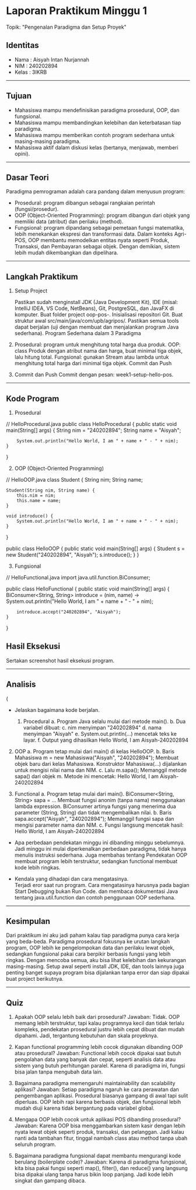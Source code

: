 # Laporan Praktikum Minggu 1 
Topik: "Pengenalan Paradigma dan Setup Proyek"

## Identitas
- Nama  : Aisyah Intan Nurjannah
- NIM   : 240202894
- Kelas : 3IKRB

---

## Tujuan
- Mahasiswa mampu mendefinisikan paradigma prosedural, OOP, dan fungsional.
- Mahasiswa mampu membandingkan kelebihan dan keterbatasan tiap paradigma.
- Mahasiswa mampu memberikan contoh program sederhana untuk masing-masing paradigma.
- Mahasiswa aktif dalam diskusi kelas (bertanya, menjawab, memberi opini).


---

## Dasar Teori
Paradigma pemrograman adalah cara pandang dalam menyusun program:

- Prosedural: program dibangun sebagai rangkaian perintah (fungsi/prosedur).
- OOP (Object-Oriented Programming): program dibangun dari objek yang memiliki data (atribut) dan perilaku (method).
- Fungsional: program dipandang sebagai pemetaan fungsi matematika, lebih menekankan ekspresi dan transformasi data.
Dalam konteks Agri-POS, OOP membantu memodelkan entitas nyata seperti Produk, Transaksi, dan Pembayaran sebagai objek. Dengan demikian, sistem lebih mudah dikembangkan dan dipelihara.



---

## Langkah Praktikum
1. Setup Project

   Pastikan sudah menginstall JDK (Java Development Kit), IDE (misal: IntelliJ IDEA, VS Code, NetBeans), Git, PostgreSQL, dan JavaFX di      komputer. Buat folder project oop-pos-. Inisialisasi repositori Git. Buat struktur awal src/main/java/com/upb/agripos/. Pastikan semua    tools dapat berjalan (uji dengan membuat dan menjalankan program Java sederhana). Program Sederhana dalam 3 Paradigma

2. Prosedural: program untuk menghitung total harga dua produk. OOP: class Produk dengan atribut nama dan harga, buat minimal tiga objek,    lalu hitung total. Fungsional: gunakan Stream atau lambda untuk menghitung total harga dari minimal tiga objek. Commit dan Push

3. Commit dan Push Commit dengan pesan: week1-setup-hello-pos.
---

## Kode Program
1. Prosedural

// HelloProcedural.java
public class HelloProcedural {
    public static void main(String[] args) {
        String nim = "240202894";
        String name = "Aisyah";

        System.out.println("Hello World, I am " + name + " - " + nim);
    }
}



2. OOP (Object-Oriented Programming)

// HelloOOP.java
class Student {
    String nim;
    String name;

    Student(String nim, String name) {
        this.nim = nim;
        this.name = name;
    }

    void introduce() {
        System.out.println("Hello World, I am " + name + " - " + nim);
    }
}

public class HelloOOP {
    public static void main(String[] args) {
        Student s = new Student("240202894", "Aisyah");
        s.introduce();
    }
}


3. Fungsional

// HelloFunctional.java
import java.util.function.BiConsumer;

public class HelloFunctional {
    public static void main(String[] args) {
        BiConsumer<String, String> introduce =
            (nim, name) -> System.out.println("Hello World, I am " + name + " - " + nim);

        introduce.accept("240202894", "Aisyah");
    }
}


## Hasil Eksekusi
Sertakan screenshot hasil eksekusi program.  


---

## Analisis
(
- Jelaskan bagaimana kode berjalan.

   1. Procedural a. Program Java selalu mulai dari metode main(). b. Dua variabel dibuat: c. nim menyimpan "240202894" d. nama menyimpan        "Aisyah" e. System.out.println(...) mencetak teks ke layar. f. Output yang dihasilkan Hello World, I am Aisyah-240202894

2.  OOP a. Program tetap mulai dari main() di kelas HelloOOP. b. Baris Mahasiswa m = new Mahasiswa("Aisyah", "240202894"); Membuat objek      baru dari kelas Mahasiswa. Konstruktor Mahasiswa(...) dijalankan untuk mengisi nilai nama dan NIM. c. Lalu m.sapa(); Memanggil metode     sapa() dari objek m. Metode ini mencetak: Hello World, I am Aisyah-240202894

3. Functional a. Program tetap mulai dari main(). BiConsumer<String, String> sapa = ... Membuat fungsi anonim (tanpa nama) menggunakan       lambda expression. BiConsumer artinya fungsi yang menerima dua parameter (String, String) dan tidak mengembalikan nilai. b. Baris         sapa.accept("Aisyah", "240202894"); Memanggil fungsi sapa dan mengisi parameter nama dan NIM. c. Fungsi langsung mencetak hasil: Hello    World, I am Aisyah-240202894
  
- Apa perbedaan pendekatan minggu ini dibanding minggu sebelumnya.
  Jadi minggu ini mulai diperkenalkan perbedaan paradigma, tidak hanya menulis instruksi sederhana.
  Juga membahas tentang Pendekatan OOP membuat program lebih terstruktur, sedangkan functional membuat kode lebih ringkas.

 
- Kendala yang dihadapi dan cara mengatasinya.  
  Terjadi eror saat run program. Cara mengatasinya harusnya pada bagian Start Debugging bukan Run Code.
  dan membaca dokumentasi Java tentang java.util.function dan contoh penggunaan OOP sederhana.

---

## Kesimpulan
   Dari praktikum ini aku jadi paham kalau tiap paradigma punya cara kerja yang beda-beda. Paradigma prosedural fokusnya ke urutan           langkah program, OOP lebih ke pengelompokan data dan perilaku lewat objek, sedangkan fungsional pakai cara berpikir berbasis fungsi       yang lebih ringkas.
  Dengan mencoba semua, aku bisa lihat kelebihan dan kekurangan masing-masing. Setup awal seperti install JDK, IDE, dan tools lainnya       juga penting banget supaya program bisa dijalankan tanpa error dan siap dipakai buat project berikutnya.

---

## Quiz
1. Apakah OOP selalu lebih baik dari prosedural?
   Jawaban: Tidak. OOP memang lebih terstruktur, tapi kalau programnya kecil dan tidak terlalu kompleks, pendekatan prosedural justru        lebih cepat dibuat dan mudah dipahami. Jadi, tergantung kebutuhan dan skala proyeknya.

2. Kapan functional programming lebih cocok digunakan dibanding OOP atau prosedural?
   Jawaban: Functional lebih cocok dipakai saat butuh pengolahan data yang banyak dan cepat, seperti analisis data atau sistem yang butuh    perhitungan paralel. Karena di paradigma ini, fungsi bisa jalan tanpa mengubah data lain.

3. Bagaimana paradigma memengaruhi maintainability dan scalability aplikasi?
   Jawaban: Setiap paradigma ngaruh ke cara perawatan dan pengembangan aplikasi. Prosedural biasanya gampang di awal tapi sulit              diperluas. OOP lebih rapi karena berbasis objek, dan fungsional lebih mudah diuji karena tidak bergantung pada variabel global.

4. Mengapa OOP lebih cocok untuk aplikasi POS dibanding prosedural?
   Jawaban: Karena OOP bisa menggambarkan sistem kasir dengan lebih nyata lewat objek seperti produk, transaksi, dan pelanggan. Jadi         kalau nanti ada tambahan fitur, tinggal nambah class atau method tanpa ubah seluruh program.

5. Bagaimana paradigma fungsional dapat membantu mengurangi kode berulang (boilerplate code)?
   Jawaban: Karena di paradigma fungsional, kita bisa pakai fungsi seperti map(), filter(), dan reduce() yang langsung bisa dipakai ulang    tanpa harus bikin loop panjang. Jadi kode lebih singkat dan gampang dibaca.
